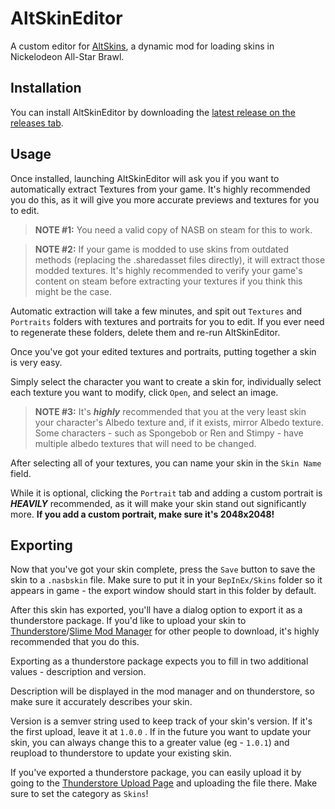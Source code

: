 # AltSkinEditor
A custom editor for [AltSkins](https://github.com/legoandmars/AltSkins), a dynamic mod for loading skins in Nickelodeon All-Star Brawl.

## Installation

You can install AltSkinEditor by downloading the [latest release on the releases tab](https://github.com/legoandmars/AltSkins/releases/latest).

## Usage
Once installed, launching AltSkinEditor will ask you if you want to automatically extract Textures from your game. It's highly recommended you do this, as it will give you more accurate previews and textures for you to edit.

> **NOTE #1:** You need a valid copy of NASB on steam for this to work.

> **NOTE #2:** If your game is modded to use skins from outdated methods (replacing the .sharedasset files directly), it will extract those modded textures. It's highly recommended to verify your game's content on steam before extracting your textures if you think this might be the case.

Automatic extraction will take a few minutes, and spit out `Textures` and `Portraits` folders with textures and portraits for you to edit. If you ever need to regenerate these folders, delete them and re-run AltSkinEditor.


Once you've got your edited textures and portraits, putting together a skin is very easy.

Simply select the character you want to create a skin for, individually select each texture you want to modify, click `Open`, and select an image.

> **NOTE #3:** It's ***highly*** recommended that you at the very least skin your character's Albedo texture and, if it exists, mirror Albedo texture. Some characters - such as Spongebob or Ren and Stimpy - have multiple albedo textures that will need to be changed.


After selecting all of your textures, you can name your skin in the `Skin Name` field.

While it is optional, clicking the `Portrait` tab and adding a custom portrait is ***HEAVILY*** recommended, as it will make your skin stand out significantly more. **If you add a custom portrait, make sure it's 2048x2048!**

## Exporting
Now that you've got your skin complete, press the `Save` button to save the skin to a `.nasbskin` file. Make sure to put it in your `BepInEx/Skins` folder so it appears in game - the export window should start in this folder by default.

After this skin has exported, you'll have a dialog option to export it as a thunderstore package. If you'd like to upload your skin to [Thunderstore](https://nasb.thunderstore.io/)/[Slime Mod Manager](https://github.com/legoandmars/SlimeModManager) for other people to download, it's highly recommended that you do this.

Exporting as a thunderstore package expects you to fill in two additional values - description and version.

Description will be displayed in the mod manager and on thunderstore, so make sure it accurately describes your skin.

Version is a semver string used to keep track of your skin's version. If it's the first upload, leave it at `1.0.0` . If in the future you want to update your skin, you can always change this to a greater value (eg - `1.0.1`) and reupload to thunderstore to update your existing skin.

If you've exported a thunderstore package, you can easily upload it by going to the [Thunderstore Upload Page](https://nasb.thunderstore.io/) and uploading the file there. Make sure to set the category as `Skins`!